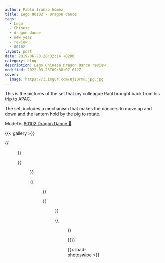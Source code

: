 ```yaml
---
author: Pablo Iranzo Gómez
title: Lego 80102 - Dragon dance
tags:
  - Lego
  - Chinese
  - dragon dance
  - new year
  - review
  - 80102
layout: post
date: 2019-06-28 20:32:14 +0200
category: blog
description: Lego Chinese Dragon Dance review
modified: 2022-03-23T09:38:07.612Z
cover:
  image: https://i.imgur.com/8j1Drm8.jpg.jpg
---
```


This is the pictures of the set that my colleague Raúl brought back from his trip to APAC.

The set, includes a mechanism that makes the dancers to move up and down and the lantern hold by the pig to rotate.

Model is [80102 Dragon Dance 🛒](https://www.amazon.es/dp/B07KRJJFY8?tag=redken-21)

{{< gallery >}}

{{<figure src="https://i.imgur.com/8j1Drm8t.jpg" link="https://i.imgur.com/8j1Drm8.jpg.jpg" alt="Side view" >}}

{{<figure src="https://i.imgur.com/y72cWUSt.jpg" link="https://i.imgur.com/y72cWUS.jpg.jpg" alt="Rear view details" >}}

{{<figure src="https://i.imgur.com/EOD2WXWt.jpg" link="https://i.imgur.com/EOD2WXW.jpg.jpg" alt="Minifigures detail" >}}

{{<figure src="https://i.imgur.com/XCjG4TRt.jpg" link="https://i.imgur.com/XCjG4TR.jpg.jpg" alt="Front minifigure" >}}

{{<figure src="https://i.imgur.com/sY9a1Qdt.jpg" link="https://i.imgur.com/sY9a1Qd.jpg.jpg" alt="Year of the pig figure" >}}

{{</gallery>}}

{{< load-photoswipe >}}
